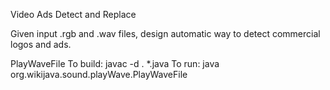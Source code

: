 Video Ads Detect and Replace

Given input .rgb and .wav files, design automatic way to detect commercial logos and ads. 

PlayWaveFile
To build: javac -d . *.java
To run: java org.wikijava.sound.playWave.PlayWaveFile

